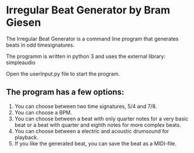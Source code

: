 Irregular Beat Generator by Bram Giesen
===============================

The Irregular Beat Generator is a command line program that generates beats in
odd timesignatures.


The programm is written in python 3 and uses the external library: simpleaudio

Open the userInput.py file to start the program.

The program has a few options:
------------------------------------
1. You can choose between two time signatures, 5/4 and 7/8.
2. You can choose a BPM.
3. You can choose between a beat with only quarter notes for a very basic beat or a beat with
   quarter and eighth notes for more complex beats.
4. You can choose between a electric and acoustic drumsound for playback.
5. If you like the generated beat, you can save the beat as a MIDI-file.
